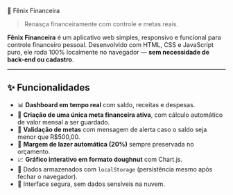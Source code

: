  💸 Fênix Financeira

> Renasça financeiramente com controle e metas reais.

**Fênix Financeira** é um aplicativo web simples, responsivo e funcional para controle financeiro pessoal. Desenvolvido com HTML, CSS e JavaScript puro, ele roda 100% localmente no navegador — **sem necessidade de back-end ou cadastro**.

---

## ✨ Funcionalidades

- 📊 **Dashboard em tempo real** com saldo, receitas e despesas.
- 🌟 **Criação de uma única meta financeira ativa**, com cálculo automático de valor mensal a ser guardado.
- 🚫 **Validação de metas** com mensagem de alerta caso o saldo seja menor que R$500,00.
- 🎯 **Margem de lazer automática (20%)** sempre preservada no orçamento.
- 📈 **Gráfico interativo em formato doughnut** com Chart.js.
- 💾 Dados armazenados com `localStorage` (persistência mesmo após fechar o navegador).
- 🔐 Interface segura, sem dados sensíveis na nuvem.